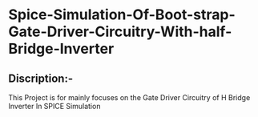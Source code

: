 # Spice-Simulation-Of-Boot-strap-Gate-Driver-Circuitry-With-half-Bridge-Inverter
## Discription:-
This Project is for mainly focuses on the Gate Driver Circuitry of H Bridge Inverter In SPICE Simulation 
